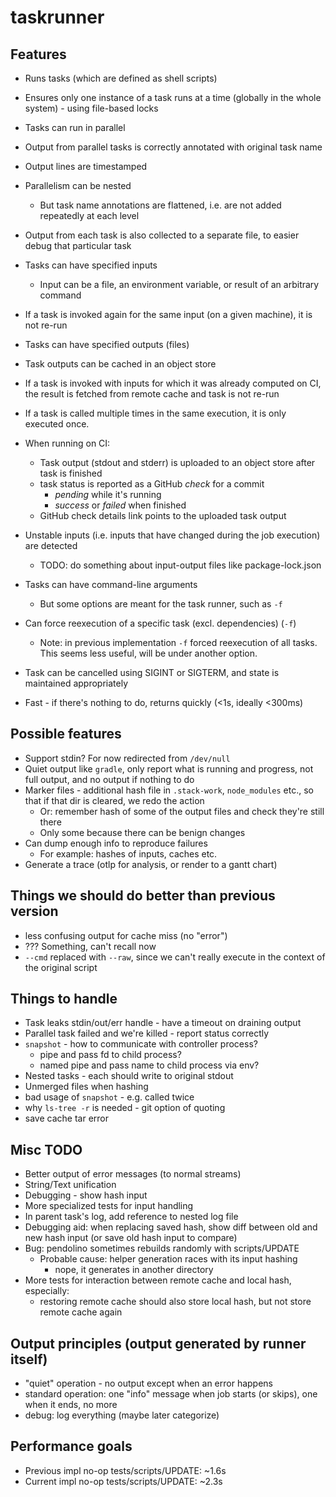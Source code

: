 # taskrunner

## Features

- Runs tasks (which are defined as shell scripts)
- Ensures only one instance of a task runs at a time (globally in the whole system) - using file-based locks
- Tasks can run in parallel
- Output from parallel tasks is correctly annotated with original task name
- Output lines are timestamped
- Parallelism can be nested
  - But task name annotations are flattened, i.e. are not added repeatedly at each level
- Output from each task is also collected to a separate file, to easier debug that particular task
- Tasks can have specified inputs
  - Input can be a file, an environment variable, or result of an arbitrary command
- If a task is invoked again for the same input (on a given machine), it is not re-run
- Tasks can have specified outputs (files)
- Task outputs can be cached in an object store
- If a task is invoked with inputs for which it was already computed on CI, the result is fetched from remote cache and task is not re-run
- If a task is called multiple times in the same execution, it is only executed once.
- When running on CI:
   - Task output (stdout and stderr) is uploaded to an object store after task is finished
   - task status is reported as a GitHub _check_ for a commit
     - _pending_ while it's running
     - _success_ or _failed_ when finished
   - GitHub check details link points to the uploaded task output

- Unstable inputs (i.e. inputs that have changed during the job execution) are detected
  - TODO: do something about input-output files like package-lock.json

- Tasks can have command-line arguments
  - But some options are meant for the task runner, such as `-f`

- Can force reexecution of a specific task (excl. dependencies) (`-f`)
  - Note: in previous implementation `-f` forced reexecution of all tasks. This seems less useful, will be under another option.

- Task can be cancelled using SIGINT or SIGTERM, and state is maintained appropriately

- Fast - if there's nothing to do, returns quickly (<1s, ideally <300ms)

## Possible features

- Support stdin? For now redirected from `/dev/null`
- Quiet output like `gradle`, only report what is running and progress, not full output, and no output if nothing to do
- Marker files - additional hash file in `.stack-work`, `node_modules` etc., so that if that dir is cleared, we redo the action
  - Or: remember hash of some of the output files and check they're still there
  - Only some because there can be benign changes
- Can dump enough info to reproduce failures
  - For example: hashes of inputs, caches etc.
- Generate a trace (otlp for analysis, or render to a gantt chart)

## Things we should do better than previous version

- less confusing output for cache miss (no "error")
- ??? Something, can't recall now
- `--cmd` replaced with `--raw`, since we can't really execute in the context of the original script

## Things to handle

- Task leaks stdin/out/err handle - have a timeout on draining output
- Parallel task failed and we're killed - report status correctly
- `snapshot` - how to communicate with controller process?
  - pipe and pass fd to child process?
  - named pipe and pass name to child process via env?
- Nested tasks - each should write to original stdout
- Unmerged files when hashing
- bad usage of `snapshot` - e.g. called twice
- why `ls-tree -r` is needed - git option of quoting
- save cache tar error

## Misc TODO

- Better output of error messages (to normal streams)
- String/Text unification
- Debugging - show hash input
- More specialized tests for input handling
- In parent task's log, add reference to nested log file
- Debugging aid: when replacing saved hash, show diff between old and new hash input (or save old hash input to compare)
- Bug: pendolino sometimes rebuilds randomly with scripts/UPDATE
  - Probable cause: helper generation races with its input hashing
    - nope, it generates in another directory
- More tests for interaction between remote cache and local hash, especially:
  - restoring remote cache should also store local hash, but not store remote cache again

## Output principles (output generated by runner itself)

- "quiet" operation - no output except when an error happens
- standard operation: one "info" message when job starts (or skips), one when it ends, no more
- debug: log everything (maybe later categorize)

## Performance goals

- Previous impl no-op tests/scripts/UPDATE: ~1.6s
- Current impl no-op tests/scripts/UPDATE: ~2.3s
